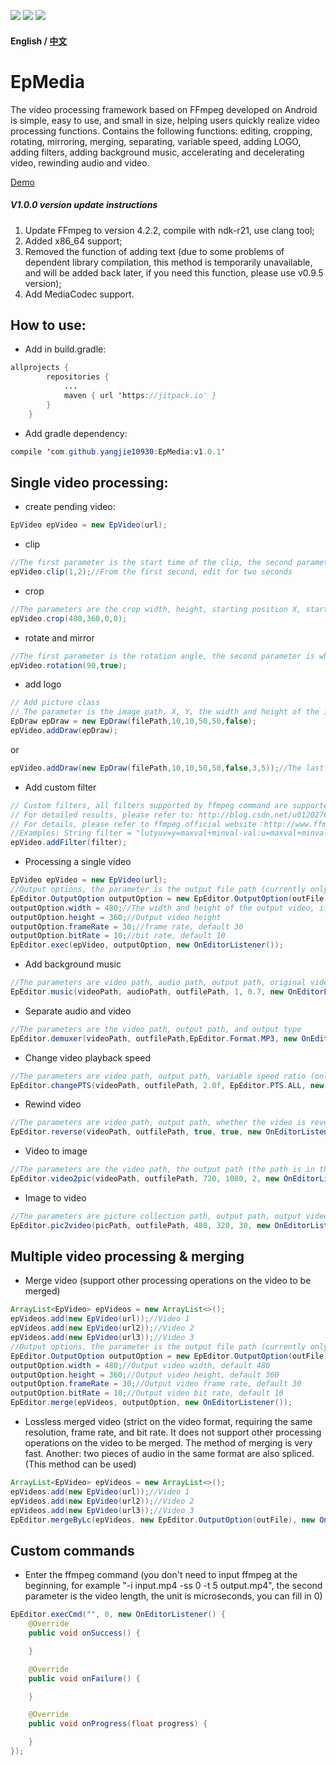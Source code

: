 [![](https://img.shields.io/badge/minSdkVersion-21-green.svg)](https://developer.android.google.cn) [![](https://img.shields.io/badge/FFmpeg-4.2.2-orange.svg)](https://ffmpeg.org/download.html#release_3.3) 
[![](https://jitpack.io/v/Blankyn/EpMedia.svg)](https://jitpack.io/#Blankyn/EpMedia)
#### English / [中文](https://github.com/Blankyn/EpMedia/blob/master/README.md)

# EpMedia
The video processing framework based on FFmpeg developed on Android is simple, easy to use, and small in size, helping users quickly realize video processing functions. Contains the following functions: editing, cropping, rotating, mirroring, merging, separating, variable speed, adding LOGO, adding filters, adding background music, accelerating and decelerating video, rewinding audio and video. 

<a href="https://github.com/yangjie10930/EpMediaDemo" target="_blank">Demo</a>   

##### V1.0.0 version update instructions
1. Update FFmpeg to version 4.2.2, compile with ndk-r21, use clang tool;
1. Added x86_64 support;
1. Removed the function of adding text (due to some problems of dependent library compilation, this method is temporarily unavailable, and will be added back later, if you need this function, please use v0.9.5 version);
1. Add MediaCodec support.


## How to use:
* Add in build.gradle:
```Java
allprojects {
		repositories {
			...
			maven { url 'https://jitpack.io' }
		}
	}
```
* Add gradle dependency:
```Java
compile 'com.github.yangjie10930:EpMedia:v1.0.1'
```
## Single video processing:
* create pending video:
```Java
EpVideo epVideo = new EpVideo(url);
```
* clip
```Java
//The first parameter is the start time of the clip, the second parameter is the duration, in seconds
epVideo.clip(1,2);//From the first second, edit for two seconds
```
* crop
```Java
//The parameters are the crop width, height, starting position X, starting position Y
epVideo.crop(480,360,0,0);
```
* rotate and mirror
```Java
//The first parameter is the rotation angle, the second parameter is whether to mirror, only supports 90,180,270 degree rotation
epVideo.rotation(90,true);
```
* add logo
```Java
// Add picture class
// The parameter is the image path, X, Y, the width and height of the image, whether it is a moving image (only png, jpg, gif images are supported, if it is a gif image, the last parameter is true)
EpDraw epDraw = new EpDraw(filePath,10,10,50,50,false);
epVideo.addDraw(epDraw);
```
or
```Java
epVideo.addDraw(new EpDraw(filePath,10,10,50,50,false,3,5));//The last two parameters are the displayed start time and duration
```
* Add custom filter
```Java
// Custom filters, all filters supported by ffmpeg command are supported
// For detailed results, please refer to: http://blog.csdn.net/u012027644/article/details/77833484
// For details, please refer to ffmpeg official website：http://www.ffmpeg.org/ffmpeg-filters.html
//Examples: String filter = "lutyuv=y=maxval+minval-val:u=maxval+minval-val:v=maxval+minval-val";
epVideo.addFilter(filter);
```
* Processing a single video
```Java
EpVideo epVideo = new EpVideo(url);
//Output options, the parameter is the output file path (currently only supports mp4 format output)
EpEditor.OutputOption outputOption = new EpEditor.OutputOption(outFile);
outputOption.width = 480;//The width and height of the output video, if not set, the original video width and height
outputOption.height = 360;//Output video height
outputOption.frameRate = 30;//frame rate, default 30
outputOption.bitRate = 10;//bit rate, default 10
EpEditor.exec(epVideo, outputOption, new OnEditorListener());
```
* Add background music
```Java
//The parameters are video path, audio path, output path, original video volume (1 is 100%, 0.7 is 70%, and so on), add audio volume
EpEditor.music(videoPath, audioPath, outfilePath, 1, 0.7, new OnEditorListener());
```
* Separate audio and video
```Java
//The parameters are the video path, output path, and output type
EpEditor.demuxer(videoPath, outfilePath,EpEditor.Format.MP3, new OnEditorListener());
```
* Change video playback speed
```Java
//The parameters are video path, output path, variable speed ratio (only supports 0.25-4 times), variable speed type (VIDEO-video (if VIDEO is selected, audio will be shielded), AUDIO-audio, ALL-video audio and variable speed)
EpEditor.changePTS(videoPath, outfilePath, 2.0f, EpEditor.PTS.ALL, new OnEditorListener());
```
* Rewind video
```Java
//The parameters are video path, output path, whether the video is reversed, and whether the audio is reversed (if both are true, the audio and video are reversed, if the video ture audio is false, the output is reversed without audio video, video false audio ture If it is, input the audio of the reverse playback, and the audio reverse playback also uses this configuration)
EpEditor.reverse(videoPath, outfilePath, true, true, new OnEditorListener());
```
* Video to image
```Java
//The parameters are the video path, the output path (the path is in the form of a collection, such as pic% 03d.jpg, supports both jpg and png image formats), the width of the output picture, the height of the output picture, and the number of output pictures per second (if 2 It ’s 2 frames per second, if 0.5f, it ’s one frame every two seconds.)
EpEditor.video2pic(videoPath, outfilePath, 720, 1080, 2, new OnEditorListener());
```
* Image to video
```Java
//The parameters are picture collection path, output path, output video width, output video height, output video frame rate
EpEditor.pic2video(picPath, outfilePath, 480, 320, 30, new OnEditorListener());
```
## Multiple video processing & merging
* Merge video (support other processing operations on the video to be merged)
```Java
ArrayList<EpVideo> epVideos = new ArrayList<>();
epVideos.add(new EpVideo(url));//Video 1
epVideos.add(new EpVideo(url2));//Video 2
epVideos.add(new EpVideo(url3));//Video 3
//Output options, the parameter is the output file path (currently only supports mp4 format output)
EpEditor.OutputOption outputOption = new EpEditor.OutputOption(outFile);
outputOption.width = 480;//Output video width, default 480
outputOption.height = 360;//Output video height, default 360
outputOption.frameRate = 30;//Output video frame rate, default 30
outputOption.bitRate = 10;//Output video bit rate, default 10
EpEditor.merge(epVideos, outputOption, new OnEditorListener());
```
* Lossless merged video (strict on the video format, requiring the same resolution, frame rate, and bit rate. It does not support other processing operations on the video to be merged. The method of merging is very fast. Another: two pieces of audio in the same format are also spliced. (This method can be used)
```Java
ArrayList<EpVideo> epVideos = new ArrayList<>();
epVideos.add(new EpVideo(url));//Video 1
epVideos.add(new EpVideo(url2));//Video 2
epVideos.add(new EpVideo(url3));//Video 3
EpEditor.mergeByLc(epVideos, new EpEditor.OutputOption(outFile), new OnEditorListener());
```
## Custom commands
* Enter the ffmpeg command (you don't need to input ffmpeg at the beginning, for example "-i input.mp4 -ss 0 -t 5 output.mp4", the second parameter is the video length, the unit is microseconds, you can fill in 0)
```Java
EpEditor.execCmd("", 0, new OnEditorListener() {
	@Override
	public void onSuccess() {

	}

	@Override
	public void onFailure() {

	}

	@Override
	public void onProgress(float progress) {

	}
});
```
